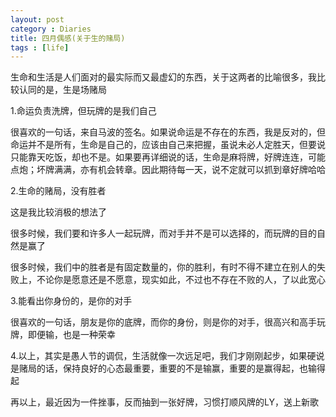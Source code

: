 ```yaml
---
layout: post
category : Diaries
title: 四月偶感(关于生的赌局)
tags : [life]
---
```



生命和生活是人们面对的最实际而又最虚幻的东西，关于这两者的比喻很多，我比较认同的是，生是场赌局
 
 
1.命运负责洗牌，但玩牌的是我们自己
 
很喜欢的一句话，来自马波的签名。如果说命运是不存在的东西，我是反对的，但命运并不是所有，生命是自己的，应该由自己来把握，虽说未必人定胜天，但要说只能靠天吃饭，却也不是。如果要再详细说的话，生命是麻将牌，好牌连连，可能点炮；坏牌满满，亦有机会转章。因此期待每一天，说不定就可以抓到章好牌哈哈
 
2.生命的赌局，没有胜者
 
这是我比较消极的想法了
 
很多时候，我们要和许多人一起玩牌，而对手并不是可以选择的，而玩牌的目的自然是赢了
 
很多时候，我们中的胜者是有固定数量的，你的胜利，有时不得不建立在别人的失败上，不论你是愿意还是不愿意，现实如此，不过也不存在不败的人，了以此宽心
 
3.能看出你身份的，是你的对手
 
很喜欢的一句话，朋友是你的底牌，而你的身份，则是你的对手，很高兴和高手玩牌，即便输，也是一种荣幸
 
 
 
 
4.以上，其实是愚人节的调侃，生活就像一次远足吧，我们才刚刚起步，如果硬说是赌局的话，保持良好的心态最重要，重要的不是输赢，重要的是赢得起，也输得起
 
 
再以上，最近因为一件挫事，反而抽到一张好牌，习惯打顺风牌的LY，送上新歌
